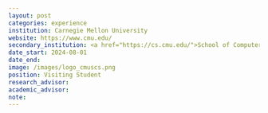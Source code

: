 ```yaml
---
layout: post
categories: experience
institution: Carnegie Mellon University
website: https://www.cmu.edu/
secondary_institution: <a href="https://cs.cmu.edu/">School of Computer Science</a>
date_start: 2024-08-01
date_end: 
image: /images/logo_cmuscs.png
position: Visiting Student
research_advisor: 
academic_advisor: 
note: 
---
```


